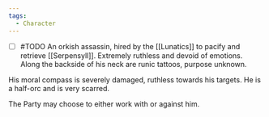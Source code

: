```yaml
---
tags:
  - Character
---
```

- [ ] #TODO 
An orkish assassin, hired by the [[Lunatics]] to pacify and retrieve [[Serpensyll]]. Extremely ruthless and devoid of emotions. Along the backside of his neck are runic tattoos, purpose unknown. 

His moral compass is severely damaged, ruthless towards his targets.
He is a half-orc and is very scarred.

The Party may choose to either work with or against him.

